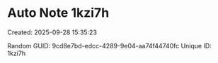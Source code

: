 ﻿# Auto Note 1kzi7h
Created: 2025-09-28 15:35:23

Random GUID: 9cd8e7bd-edcc-4289-9e04-aa74f44740fc
Unique ID: 1kzi7h
